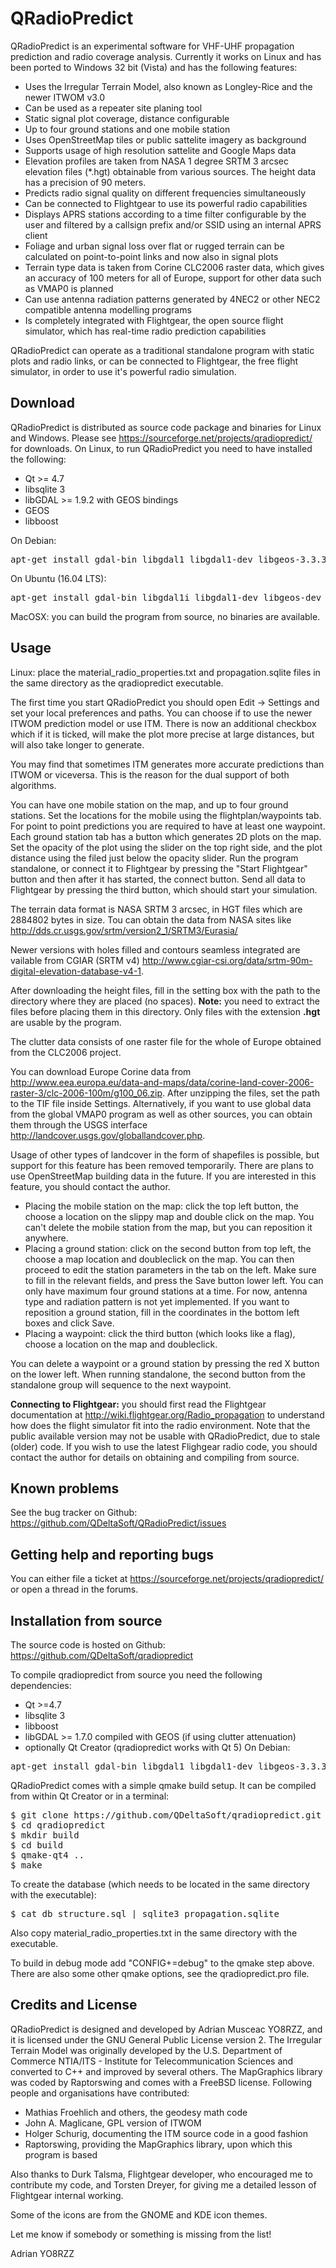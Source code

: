 QRadioPredict
====

QRadioPredict is an experimental software for VHF-UHF propagation prediction and radio coverage analysis. Currently it works on Linux and has been ported to Windows 32 bit (Vista) and has the following features:
- Uses the Irregular Terrain Model, also known as Longley-Rice and the newer ITWOM v3.0 
- Can be used as a repeater site planing tool
- Static signal plot coverage, distance configurable
- Up to four ground stations and one mobile station
- Uses OpenStreetMap tiles or public sattelite imagery as background
- Supports usage of high resolution sattelite and Google Maps data
- Elevation profiles are taken from NASA 1 degree SRTM 3 arcsec elevation files (*.hgt) obtainable from various sources. The height data has a precision of 90 meters.
- Predicts radio signal quality on different frequencies simultaneously
- Can be connected to Flightgear to use its powerful radio capabilities
- Displays APRS stations according to a time filter configurable by the user and filtered by a callsign prefix and/or SSID using an internal APRS client
- Foliage and urban signal loss over flat or rugged terrain can be calculated on point-to-point links and now also in signal plots
- Terrain type data is taken from Corine CLC2006 raster data, which gives an accuracy of 100 meters for all of Europe, support for other data such as VMAP0 is planned
- Can use antenna radiation patterns generated by 4NEC2 or other NEC2 compatible antenna modelling programs
- Is completely integrated with Flightgear, the open source flight simulator, which has real-time radio prediction capabilities


QRadioPredict can operate as a traditional standalone program with static plots and radio links, or can be connected to Flightgear, the free flight simulator, in order to use it's powerful radio simulation.


Download
--------

QRadioPredict is distributed as source code package and binaries for Linux and Windows. Please see https://sourceforge.net/projects/qradiopredict/ for downloads.
On Linux, to run QRadioPredict you need to have installed the following:
- Qt >= 4.7
- libsqlite 3
- libGDAL >= 1.9.2 with GEOS bindings
- GEOS
- libboost

On Debian: 
<pre>apt-get install gdal-bin libgdal1 libgdal1-dev libgeos-3.3.3 libgeos-dev libsqlite3-0 libboost-all-dev</pre>

On Ubuntu (16.04 LTS):
<pre>apt-get install gdal-bin libgdal1i libgdal1-dev libgeos-dev libsqlite3-0</pre>
MacOSX: you can build the program from source, no binaries are available.

Usage
-----

Linux: place the material_radio_properties.txt and propagation.sqlite files in the same directory as the qradiopredict executable.

The first time you start QRadioPredict you should open Edit -> Settings and set your local preferences and paths. 
You can choose if to use the newer ITWOM prediction model or use ITM. There is now an additional checkbox which if it is ticked, will make the plot more precise at large distances, but will also take longer to generate.

You may find that sometimes ITM generates more accurate predictions than ITWOM or viceversa. This is the reason for the dual support of both algorithms.

You can have one mobile station on the map, and up to four ground stations. Set the locations for the mobile using the flightplan/waypoints tab. For point to point predictions you are required to have at least one waypoint. Each ground station tab has a button which generates 2D plots on the map. Set the opacity of the plot using the slider on the top right side, and the plot distance using the filed just below the opacity slider. Run the program standalone, or connect it to Flightgear by pressing the "Start Flightgear" button and then after it has started, the connect button. Send all data to Flightgear by pressing the third button, which should start your simulation.


The terrain data format is NASA SRTM 3 arcsec, in HGT files which are 2884802 bytes in size.
Tou can obtain the data from NASA sites like <a href="http://dds.cr.usgs.gov/srtm/version2_1/SRTM3/Eurasia/">http://dds.cr.usgs.gov/srtm/version2_1/SRTM3/Eurasia/</a>

Newer versions with holes filled and contours seamless integrated are vailable from CGIAR (SRTM v4) <a href="http://www.cgiar-csi.org/data/srtm-90m-digital-elevation-database-v4-1">http://www.cgiar-csi.org/data/srtm-90m-digital-elevation-database-v4-1</a>.

After downloading the height files, fill in the setting box with the path to the directory where they are placed (no spaces). <strong>Note:</strong> you need to extract the files before placing them in this directory. Only files with the extension <strong>.hgt</strong> are usable by the program.


The clutter data consists of one raster file for the whole of Europe obtained from the CLC2006 project.

You can download Europe Corine data from <a href="http://www.eea.europa.eu/data-and-maps/data/corine-land-cover-2006-raster-3/clc-2006-100m/g100_06.zip">http://www.eea.europa.eu/data-and-maps/data/corine-land-cover-2006-raster-3/clc-2006-100m/g100_06.zip</a>. After unzipping the files, set the path to the TIF file inside Settings.
Alternatively, if you want to use global data from the global VMAP0 program as well as other sources, you can obtain them through the USGS interface <a href="http://landcover.usgs.gov/globallandcover.php">http://landcover.usgs.gov/globallandcover.php</a>.

Usage of other types of landcover in the form of shapefiles is possible, but support for this feature has been removed temporarily. There are plans to use OpenStreetMap building data in the future. If you are interested in this feature, you should contact the author.


- Placing the mobile station on the map: click the top left button, the choose a location on the slippy map and double click on the map. You can't delete the mobile station from the map, but you can reposition it anywhere.
- Placing a ground station: click on the second button from top left, the choose a map location and doubleclick on the map. You can then proceed to edit the station parameters in the tab on the left. Make sure to fill in the relevant fields, and press the Save button lower left. You can only have maximum four ground stations at a time. For now, antenna type and radiation pattern is not yet implemented. If you want to reposition a ground station, fill in the coordinates in the bottom left boxes and click Save.
- Placing a waypoint: click the third button (which looks like a flag), choose a location on the map and doubleclick.

You can delete a waypoint or a ground station by pressing the red X button on the lower left.
When running standalone, the second button from the standalone group will sequence to the next waypoint.

<strong>Connecting to Flightgear:</strong> you should first read the Flightgear documentation at <a href="http://wiki.flightgear.org/Radio_propagation">http://wiki.flightgear.org/Radio_propagation</a> to understand how does the flight simulator fit into the radio environment. Note that the public available version may not be usable with QRadioPredict, due to stale (older) code. If you wish to use the latest Flighgear radio code, you should contact the author for details on obtaining and compiling from source.


Known problems
--------------

See the bug tracker on Github: https://github.com/QDeltaSoft/QRadioPredict/issues


Getting help and reporting bugs
-------------------------------

You can either file a ticket at https://sourceforge.net/projects/qradiopredict/ or open a thread in the forums.

Installation from source
------------------------

The source code is hosted on Github: https://github.com/QDeltaSoft/qradiopredict

To compile qradiopredict from source you need the following dependencies:
- Qt >=4.7
- libsqlite 3
- libboost
- libGDAL >= 1.7.0 compiled with GEOS (if using clutter attenuation)
- optionally Qt Creator (qradiopredict works with Qt 5)
On Debian:
<pre>apt-get install gdal-bin libgdal1 libgdal1-dev libgeos-3.3.3 libgeos-dev libsqlite3-0</pre>

QRadioPredict comes with a simple qmake build setup. It can be compiled from within Qt Creator or in a terminal:

<pre>
$ git clone https://github.com/QDeltaSoft/qradiopredict.git qradiopredict
$ cd qradiopredict
$ mkdir build
$ cd build
$ qmake-qt4 ..
$ make
</pre>

To create the database (which needs to be located in the same directory with the executable):
<pre>
$ cat db_structure.sql | sqlite3 propagation.sqlite
</pre>

Also copy material_radio_properties.txt in the same directory with the executable.

To build in debug mode add "CONFIG+=debug" to the qmake step above. There are also some other qmake options, see the qradiopredict.pro file.


Credits and License
-------------------

QRadioPredict is designed and developed by Adrian Musceac YO8RZZ, and it is licensed under the GNU General Public License version 2.
The Irregular Terrain Model was originally developed by the U.S. Department of Commerce NTIA/ITS - Institute for Telecommunication Sciences and converted to C++ and improved by several others.
The MapGraphics library was coded by Raptorswing and comes with a FreeBSD license.
Following people and organisations have contributed:

- Mathias Froehlich and others, the geodesy math code
- John A. Maglicane, GPL version of ITWOM
- Holger Schurig, documenting the ITM source code in a good fashion
- Raptorswing, providing the MapGraphics library, upon which this program is based

Also thanks to Durk Talsma, Flightgear developer, who encouraged me to contribute my code, and Torsten Dreyer, for giving me a detailed lesson of Flightgear internal working.

Some of the icons are from the GNOME and KDE icon themes.

Let me know if somebody or something is missing from the list!

Adrian YO8RZZ 
